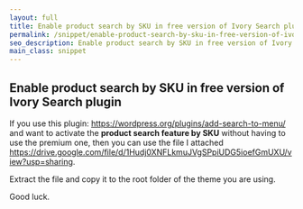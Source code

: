 ```yaml
---
layout: full
title: Enable product search by SKU in free version of Ivory Search plugin
permalink: /snippet/enable-product-search-by-sku-in-free-version-of-ivory-search-plugin
seo_description: Enable product search by SKU in free version of Ivory Search plugin
main_class: snippet
---
```

## Enable product search by SKU in free version of Ivory Search plugin

If you use this plugin: <https://wordpress.org/plugins/add-search-to-menu/> and want to activate the **product search feature by SKU** without having to use the premium one, then you can use the file I attached <https://drive.google.com/file/d/1Hudj0XNFLkmuJVgSPpiUDG5ioefGmUXU/view?usp=sharing>. 

Extract the file and copy it to the root folder of the theme you are using. 

Good luck.